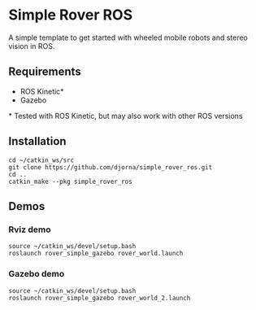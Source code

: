 # Simple Rover ROS 
A simple template to get started with wheeled mobile robots and stereo vision in ROS.

## Requirements
* ROS Kinetic*
* Gazebo

\* Tested with ROS Kinetic, but may also work with other ROS versions

## Installation

    cd ~/catkin_ws/src
    git clone https://github.com/djorna/simple_rover_ros.git
    cd ..
    catkin_make --pkg simple_rover_ros

## Demos

### Rviz demo
    source ~/catkin_ws/devel/setup.bash
    roslaunch rover_simple_gazebo rover_world.launch

### Gazebo demo

    source ~/catkin_ws/devel/setup.bash
    roslaunch rover_simple_gazebo rover_world_2.launch